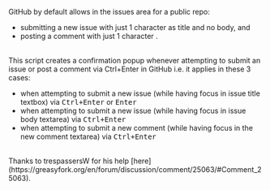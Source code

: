 
GitHub by default allows in the issues area for a public repo:

- submitting a new issue with just 1 character as title and no body, and
- posting a comment with just 1 character .

<br>
This script creates a confirmation popup whenever attempting to submit an issue or post a comment via Ctrl+Enter in GitHub
i.e. it applies in these 3 cases:

- when attempting to submit a new issue (while having focus in issue title textbox) via <kbd>Ctrl+Enter</kbd> or <kbd>Enter</kbd>
- when attempting to submit a new issue (while having focus in issue body textarea) via <kbd>Ctrl+Enter</kbd>
- when attempting to submit a new comment (while having focus in the new comment textarea) via <kbd>Ctrl+Enter</kbd>

<br>
Thanks to trespassersW for his help [here](https://greasyfork.org/en/forum/discussion/comment/25063/#Comment_25063).

